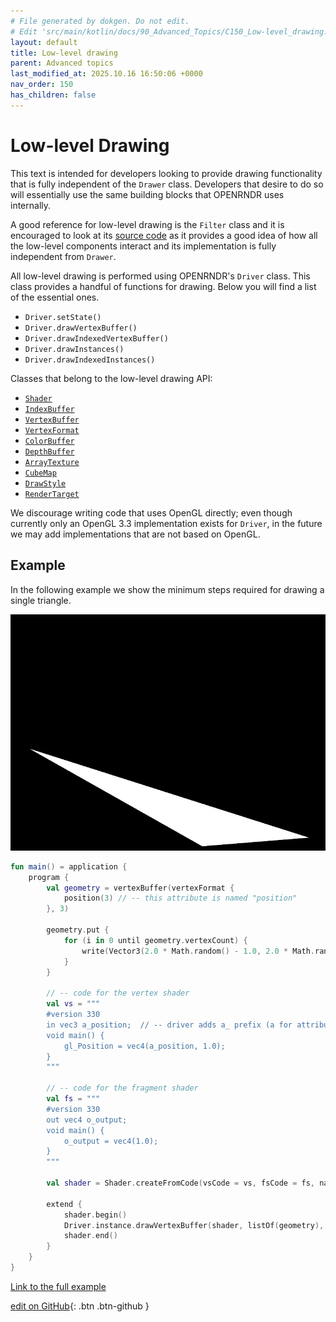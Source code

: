 ```yaml
---
# File generated by dokgen. Do not edit. 
# Edit 'src/main/kotlin/docs/90_Advanced_Topics/C150_Low-level_drawing.kt' instead.
layout: default
title: Low-level drawing
parent: Advanced topics
last_modified_at: 2025.10.16 16:50:06 +0000
nav_order: 150
has_children: false
---
```

 
# Low-level Drawing

This text is intended for developers looking to provide drawing 
functionality that is fully independent of 
the `Drawer` class. Developers that desire to do so will essentially 
use the same building blocks that OPENRNDR
uses internally.
    
A good reference for low-level drawing is the `Filter` class and it is 
encouraged to look at its 
[source code](https://github.com/openrndr/openrndr/blob/master/openrndr-draw/src/commonMain/kotlin/org/openrndr/draw/Filter.kt)
as it provides a good idea of how all the low-level components interact 
and its implementation is fully independent from `Drawer`.
    
All low-level drawing is performed using OPENRNDR's `Driver` class. 
This class provides a handful of functions for
drawing. Below you will find a list of the essential ones.
 * `Driver.setState()`    
 * `Driver.drawVertexBuffer()`
 * `Driver.drawIndexedVertexBuffer()`        
 * `Driver.drawInstances()`
 * `Driver.drawIndexedInstances()`
 
Classes that belong to the low-level drawing API:
 * [`Shader`](https://github.com/openrndr/openrndr/blob/v0.4.0-rc.7/openrndr-draw/src/commonMain/kotlin/org/openrndr/draw/Shader.kt)
 * [`IndexBuffer`](https://github.com/openrndr/openrndr/blob/v0.4.0-rc.7/openrndr-draw/src/commonMain/kotlin/org/openrndr/draw/IndexBuffer.kt)
 * [`VertexBuffer`](https://github.com/openrndr/openrndr/blob/v0.4.0-rc.7/openrndr-draw/src/commonMain/kotlin/org/openrndr/draw/VertexBuffer.kt)
 * [`VertexFormat`](https://github.com/openrndr/openrndr/blob/v0.4.0-rc.7/openrndr-draw/src/commonMain/kotlin/org/openrndr/draw/VertexFormat.kt)
 * [`ColorBuffer`](https://github.com/openrndr/openrndr/blob/v0.4.0-rc.7/openrndr-draw/src/commonMain/kotlin/org/openrndr/draw/ColorBuffer.kt)
 * [`DepthBuffer`](https://github.com/openrndr/openrndr/blob/v0.4.0-rc.7/openrndr-draw/src/commonMain/kotlin/org/openrndr/draw/DepthBuffer.kt)
 * [`ArrayTexture`](https://github.com/openrndr/openrndr/blob/v0.4.0-rc.7/openrndr-draw/src/commonMain/kotlin/org/openrndr/draw/ArrayTexture.kt)
 * [`CubeMap`](https://github.com/openrndr/openrndr/blob/v0.4.0-rc.7/openrndr-draw/src/commonMain/kotlin/org/openrndr/draw/Cubemap.kt)
 * [`DrawStyle`](https://github.com/openrndr/openrndr/blob/v0.4.0-rc.7/openrndr-draw/src/commonMain/kotlin/org/openrndr/draw/DrawStyle.kt)
 * [`RenderTarget`](https://github.com/openrndr/openrndr/blob/v0.4.0-rc.7/openrndr-draw/src/commonMain/kotlin/org/openrndr/draw/RenderTarget.kt)

We discourage writing code that uses OpenGL directly; even though currently 
only an OpenGL 3.3 implementation exists 
for `Driver`, in the future we may add implementations that 
are not based on OpenGL.       
 
## Example
    
In the following example we show the minimum steps required for drawing 
a single triangle.         
 
<img alt="../media/lowlevel-drawing-001.jpg" src="../media/lowlevel-drawing-001.jpg" loading="lazy"> 
 
```kotlin
fun main() = application {
    program {
        val geometry = vertexBuffer(vertexFormat {
            position(3) // -- this attribute is named "position"
        }, 3)
        
        geometry.put {
            for (i in 0 until geometry.vertexCount) {
                write(Vector3(2.0 * Math.random() - 1.0, 2.0 * Math.random() - 1.0, 0.0))
            }
        }
        
        // -- code for the vertex shader
        val vs = """
        #version 330                
        in vec3 a_position;  // -- driver adds a_ prefix (a for attribute)
        void main() {
            gl_Position = vec4(a_position, 1.0);                
        }
        """
        
        // -- code for the fragment shader
        val fs = """
        #version 330
        out vec4 o_output;
        void main() {
            o_output = vec4(1.0);                                                                                                                
        }                                                                
        """
        
        val shader = Shader.createFromCode(vsCode = vs, fsCode = fs, name = "custom-shader")
        
        extend {
            shader.begin()
            Driver.instance.drawVertexBuffer(shader, listOf(geometry), DrawPrimitive.TRIANGLES, 0, 3)
            shader.end()
        }
    }
}
``` 
 
[Link to the full example](https://github.com/openrndr/openrndr-examples/blob/master/src/main/kotlin/examples/90_Advanced_Topics/C150_Low-level_drawing000.kt) 

[edit on GitHub](https://github.com/openrndr/openrndr-guide/blob/main/src/main/kotlin/docs/90_Advanced_Topics/C150_Low-level_drawing.kt){: .btn .btn-github }
